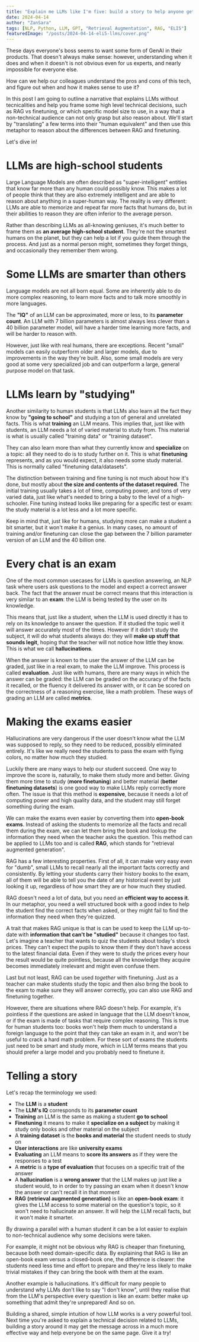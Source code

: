 ```yaml
---
title: "Explain me LLMs like I'm five: build a story to help anyone get the idea"
date: 2024-04-14
author: "ZanSara"
tags: [NLP, Python, LLM, GPT, "Retrieval Augmentation", RAG, "ELI5"]
featuredImage: "/posts/2024-04-14-eli5-llms/cover.png"
---
```


These days everyone's boss seems to want some form of GenAI in their products. That doesn't always make sense: however, understanding when it does and when it doesn't is not obvious even for us experts, and nearly impossible for everyone else.

How can we help our colleagues understand the pros and cons of this tech, and figure out when and how it makes sense to use it? 

In this post I am going to outline a narrative that explains LLMs without tecnicalities and help you frame some high level technical decisions, such as RAG vs finetuning, or which specific model size to use, in a way that a non-technical audience can not only grasp but also reason about. We'll start by "translating" a few terms into their "human equivalent" and then use this metaphor to reason about the differences between RAG and finetuning.

Let's dive in!

# LLMs are high-school students

Large Language Models are often described as "super-intelligent" entities that know far more than any human could possibly know. This makes a lot of people think that they are also extremely intelligent and are able to reason about anything in a super-human way. The reality is very different: LLMs are able to memorize and repeat far more facts that humans do, but in their abilities to reason they are often inferior to the average person.

Rather than describing LLMs as all-knowing geniuses, it's much better to frame them as **an average high-school student**. They're not the smartest humans on the planet, but they can help a lot if you guide them through the process. And just as a normal person might, sometimes they forget things, and occasionally they remember them wrong.

# Some LLMs are smarter than others

Language models are not all born equal. Some are inherently able to do more complex reasoning, to learn more facts and to talk more smoothly in more languages.

The **"IQ"** of an LLM can be approximated, more or less, to its **parameter count**. An LLM with 7 billion parameters is almost always less clever than a 40 billion parameter model, will have a harder time learning more facts, and will be harder to reason with. 

However, just like with real humans, there are exceptions. Recent "small" models can easily outperform older and larger models, due to improvements in the way they're built. Also, some small models are very good at some very specialized job and can outperform a large, general purpose model on that task.

# LLMs learn by "studying"

Another similarity to human students is that LLMs also learn all the fact they know by **"going to school"** and studying a ton of general and unrelated facts. This is what **training** an LLM means. This implies that, just like with students, an LLM needs a lot of varied material to study from. This material is what is usually called "training data" or "training dataset".

They can also learn more than what they currently know and **specialize** on a topic: all they need to do is to study further on it. This is what **finetuning** represents, and as you would expect, it also needs some study material. This is normally called "finetuning data/datasets".

The distinction between training and fine tuning is not much about how it's done, but mostly about **the size and contents of the dataset required**. The initial training usually takes a lot of time, computing power, and tons of very varied data, just like what's needed to bring a baby to the level of a high-schooler. Fine tuning instead looks like preparing for a specific test or exam: the study material is a lot less and a lot more specific. 

Keep in mind that, just like for humans, studying more can make a student a bit smarter, but it won't make it a genius. In many cases, no amount of training and/or finetuning can close the gap between the 7 billion parameter version of an LLM and the 40 billion one.

# Every chat is an exam

One of the most common usecases for LLMs is question answering, an NLP task where users ask questions to the model and expect a correct answer back. The fact that the answer must be correct means that this interaction is very similar to an **exam**: the LLM is being tested by the user on its knowledge. 

This means that, just like a student, when the LLM is used directly it has to rely on its knowledge to answer the question. If it studied the topic well it will answer accurately most of the times. However if it didn't study the subject, it will do what students always do: they will **make up stuff that sounds legit**, hoping that the teacher will not notice how little they know. This is what we call **hallucinations**.

When the answer is known to the user the answer of the LLM can be graded, just like in a real exam, to make the LLM improve. This process is called **evaluation**. Just like with humans, there are many ways in which the answer can be graded: the LLM can be graded on the accuracy of the facts it recalled, or the fluency it delivered its answer with, or it can be scored on the correctness of a reasoning exercise, like a math problem. These ways of grading an LLM are called **metrics**.

# Making the exams easier

Hallucinations are very dangerous if the user doesn't know what the LLM was supposed to reply, so they need to be reduced, possibly eliminated entirely. It's like we really need the students to pass the exam with flying colors, no matter how much they studied.

Luckily there are many ways to help our student succeed. One way to improve the score is, naturally, to make them study more and better. Giving them more time to study (**more finetuning**) and better material (**better finetuning datasets**) is one good way to make LLMs reply correctly more often. The issue is that this method is **expensive**, because it needs a lot of computing power and high quality data, and the student may still forget something during the exam.

We can make the exams even easier by converting them into **open-book exams**. Instead of asking the students to memorize all the facts and recall them during the exam, we can let them bring the book and lookup the information they need when the teacher asks the question. This method can be applied to LLMs too and is called **RAG**, which stands for "retrieval augmented generation". 

RAG has a few interesting properties. First of all, it can make very easy even for "dumb", small LLMs to recall nearly all the important facts correctly and consistently. By letting your students carry their history books to the exam, all of them will be able to tell you the date of any historical event by just looking it up, regardless of how smart they are or how much they studied.

RAG doesn't need a lot of data, but you need an **efficient way to access it**. In our metaphor, you need a well structured book with a good index to help the student find the correct facts when asked, or they might fail to find the information they need when they're quizzed.

A trait that makes RAG unique is that is can be used to keep the LLM up-to-date with **information that can't be "studied"** because it changes too fast. Let's imagine a teacher that wants to quiz the students about today's stock prices. They can't expect the pupils to know them if they don't have access to the latest financial data. Even if they were to study the prices every hour the result would be quite pointless, because all the knowledge they acquire becomes immediately irrelevant and might even confuse them.

Last but not least, RAG can be used *together* with finetuning. Just as a teacher can make students study the topic and then also bring the book to the exam to make sure they will answer correctly, you can also use RAG and finetuning together.

However, there are situations where RAG doesn't help. For example, it's pointless if the questions are asked in language that the LLM doesn't know, or if the exam is made of tasks that require complex reasoning. This is true for human students too: books won't help them much to understand a foreign language to the point that they can take an exam in it, and won't be useful to crack a hard math problem. For these sort of exams the students just need to be smart and study more, which in LLM terms means that you should prefer a large model and you probably need to finetune it.

# Telling a story

Let's recap the terminology we used:

- The **LLM** is a **student**
- The **LLM's IQ** corresponds to its **parameter count**
- **Training** an LLM is the same as making a student **go to school**
- **Finetuning** it means to make it **specialize on a subject** by making it study only books and other material on the subject
- A **training dataset** is the **books and material** the student needs to study on
- **User interactions** are like **university exams**
- **Evaluating** an LLM means to **score its answers** as if they were the responses to a test
- A **metric** is a **type of evaluation** that focuses on a specific trait of the answer
- A **hallucination** is a **wrong answer** that the LLM makes up just like a student would, to in order to try passing an exam when it doesn't know the answer or can't recall it in that moment
- **RAG (retrieval augmented generation)** is like an **open-book exam**: it gives the LLM access to some material on the question's topic, so it won't need to hallucinate an answer. It will help the LLM recall facts, but it won't make it smarter.

By drawing a parallel with a human student it can be a lot easier to explain to non-technical audience why some decisions were taken.

For example, it might not be obvious why RAG is cheaper than finetuning, because both need domain-specific data. By explaining that RAG is like an open-book exam versus a closed-book one, the difference is clearer: the students need less time and effort to prepare and they're less likely to make trivial mistakes if they can bring the book with them at the exam. 

Another example is hallucinations. It's difficult for many people to understand why LLMs don't like to say "I don't know", until they realise that from the LLM's perspective every question is like an exam: better make up something that admit they're unprepared! And so on.

Building a shared, simple intuition of how LLM works is a very powerful tool. Next time you're asked to explain a technical decision related to LLMs, building a story around it may get the message across in a much more effective way and help everyone be on the same page. Give it a try!
